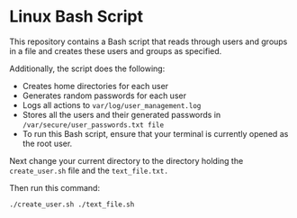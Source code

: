 # Linux Bash Script
This repository contains a Bash script that reads through users and groups in a file and creates these users and groups as specified.

Additionally, the script does the following:

- Creates home directories for each user
- Generates random passwords for each user
- Logs all actions to `var/log/user_management.log`
- Stores all the users and their generated passwords in `/var/secure/user_passwords.txt file`
- To run this Bash script, ensure that your terminal is currently opened as the root user.

Next change your current directory to the directory holding the `create_user.sh` file and the `text_file.txt.`

Then run this command:
```
./create_user.sh ./text_file.sh
```